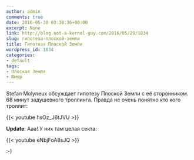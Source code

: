 ```yaml
---
author: admin
comments: true
date: 2016-05-30 03:38:36+00:00
excerpt: None
link: http://blog.not-a-kernel-guy.com/2016/05/29/1834
slug: гипотеза-плоской-земли
title: Гипотеза Плоской Земли
wordpress_id: 1834
categories:
- default
tags:
- Плоская Земля
- Юмор
---
```


Stefan Molyneux обсуждает гипотезу Плоской Земли с её сторонником. 68 минут задушевного троллинга. Правда не очень понятно кто кого троллит:
 
{{< youtube hsOz_J6tJVU >}}

**Update**: Ааа! У них там целая секта:

{{< youtube eNbjFoA8sJQ >}}

:-)
